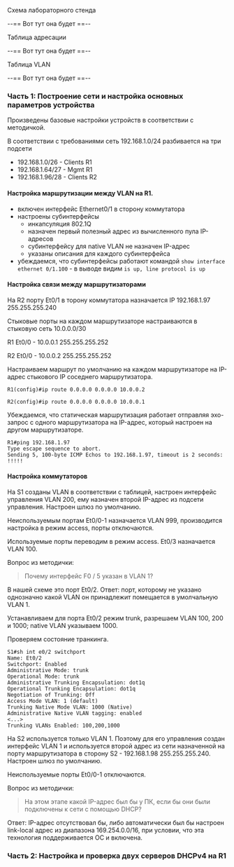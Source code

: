 Схема лабораторного стенда

--== Вот тут она будет ==--

Таблица адресации

--== Вот тут она будет ==--

Таблица VLAN

--== Вот тут она будет ==--

### Часть 1: Построение сети и настройка основных параметров устройства

Произведены базовые настройки устройств в соответствии с методичкой.

В соответствии с требованиями сеть 192.168.1.0/24 разбивается на три подсети

- 192.168.1.0/26 - Clients R1
- 192.168.1.64/27 - Mgmt R1
- 192.168.1.96/28 - Clients R2

#### Настройка маршрутизации между VLAN на R1.

- включен интерфейс Ethernet0/1 в сторону коммутатора
- настроены субинтерфейсы 
  - инкапсуляция 802.1Q
  - назначен первый полезный адрес из вычисленного пула IP-адресов
  - субинтерфейсу для native VLAN не назначен IP-адрес
  - указаны описания для каждого субинтерфейса
- убеждаемся, что субинтерфейсы работают командой `show interface ethernet 0/1.100` - в выводе видим `is up, line protocol is up`

#### Настройка связи между маршрутизаторами

На R2 порту Et0/1 в торону коммутатора назначается IP 192.168.1.97 255.255.255.240

Стыковые порты на каждом маршрутизаторе настраиваются в стыковую сеть 10.0.0.0/30

R1 Et0/0 - 10.0.0.1 255.255.255.252

R2 Et0/0 - 10.0.0.2 255.255.255.252

Настраиваем маршрут по умолчанию на каждом маршрутизаторе на IP-адрес стыкового IP соседнего маршрутизатора.

`
R1(config)#ip route 0.0.0.0 0.0.0.0 10.0.0.2
`

`
R2(config)#ip route 0.0.0.0 0.0.0.0 10.0.0.1
`

Убеждаемся, что статическая маршрутизация работает отправляя эхо-запрос с одного маршрутизатора на IP-адрес, который настроен на другом маршрутизаторе.

```
R1#ping 192.168.1.97
Type escape sequence to abort.
Sending 5, 100-byte ICMP Echos to 192.168.1.97, timeout is 2 seconds:
!!!!!
```

#### Настройка коммутаторов

На S1 созданы VLAN в соответствии с таблицей, настроен интерфейс управления VLAN 200, ему назначен второй IP-адрес из подсети управления. Настроен шлюз по умолчанию.

Неиспользуемым портам Et0/0-1 назначается VLAN 999, производится настройка в режим access, порты отключаются.

Используемые порты переводим в режим access. Et0/3 назначается VLAN 100.

Вопрос из методички:

>Почему интерфейс F0 / 5 указан в VLAN 1?

В нашей схеме это порт Et0/2. Ответ: порт, которому не указано однозначно какой VLAN он принадлежит помещается в умолчальную VLAN 1.

Устанавливаем для порта Et0/2 режим trunk, разрешаем VLAN 100, 200 и 1000; native VLAN указываем 1000.

Проверяем состояние транкинга.

```
S1#sh int e0/2 switchport
Name: Et0/2
Switchport: Enabled
Administrative Mode: trunk
Operational Mode: trunk
Administrative Trunking Encapsulation: dot1q
Operational Trunking Encapsulation: dot1q
Negotiation of Trunking: Off
Access Mode VLAN: 1 (default)
Trunking Native Mode VLAN: 1000 (Native)
Administrative Native VLAN tagging: enabled
<...>
Trunking VLANs Enabled: 100,200,1000
```

На S2 используется только VLAN 1. Поэтому для его управления создан интерфейс VLAN 1 и используется второй адрес из сети назначенной на порту маршрутизатора в сторону S2 - 192.168.1.98 255.255.255.240. Настроен шлюз по умолчанию.

Неиспользуемые порты Et0/0-1 отключаются.

Вопрос из методички:
>На этом этапе какой IP-адрес был бы у ПК, если бы они были подключены к сети с помощью DHCP?

Ответ: IP-адрес отсутствовал бы, либо автоматически был бы настроен link-local адрес из диапазона 169.254.0.0/16, при условии, что эта технология поддерживается ОС и включена.

### Часть 2: Настройка и проверка двух серверов DHCPv4 на R1 
